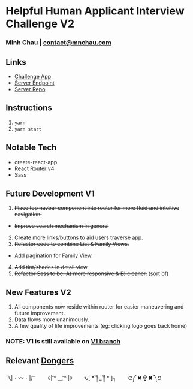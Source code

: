 # Helpful Human Applicant Interview Challenge V2
### Minh Chau | contact@mnchau.com

## Links
* [Challenge App](https://xchau-hh-challenge.herokuapp.com)
* [Server Endpoint]( https://hh-server.herokuapp.com)
* [Server Repo](https://github.com/xchau/hh-server)

## Instructions
1. `yarn`
2. `yarn start`

## Notable Tech
* create-react-app
* React Router v4
* Sass

## Future Development V1
1. ~~Place top navbar component into router for more fluid and intuitive navigation.~~
  * ~~Improve search mechanism in general~~
2. Create more links/buttons to aid users traverse app.
3. ~~Refactor code to combine List & Family Views.~~
  * Add pagination for Family View.
4. ~~Add tint/shades in detail view~~.
5. ~~Refactor Sass to be: A) more responsive & B) cleaner.~~ (sort of)

## New Features V2
1. All components now reside within router for easier maneuvering and future improvement.
2. Data flows more unanimously.
3. A few quality of life improvements (eg: clicking logo goes back home)

### NOTE: V1 is still available on [V1 branch](https://github.com/xchau/hh-challenge/tree/v1)

## Relevant [Dongers](http://dongerlist.com)
乁| ･ 〰 ･ |ㄏ     &nbsp;&nbsp;&nbsp;&nbsp;&nbsp;&nbsp;
୧| ͡ᵔ ﹏ ͡ᵔ |୨    &nbsp;&nbsp;&nbsp;&nbsp;&nbsp;&nbsp;
ԅ[ * ༎ຶ _ ༎ຶ * ]┐   &nbsp;&nbsp;&nbsp;&nbsp;&nbsp;&nbsp;
ᕦ༼ ✖ ਊ ✖ ༽ᕤ
